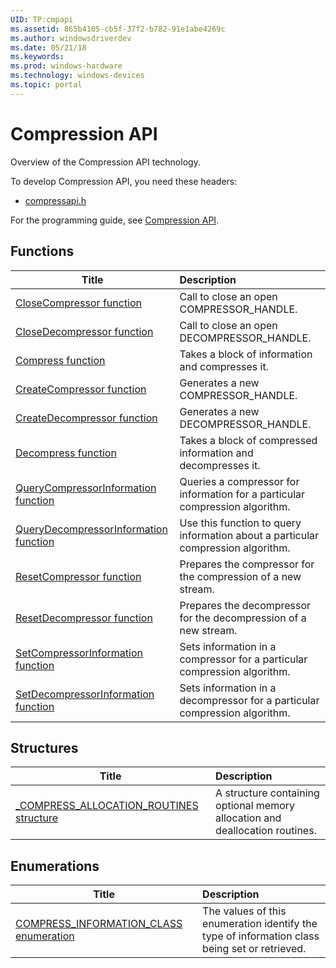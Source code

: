```yaml
---
UID: TP:cmpapi
ms.assetid: 865b4105-cb5f-37f2-b782-91e1abe4269c
ms.author: windowsdriverdev
ms.date: 05/21/18
ms.keywords: 
ms.prod: windows-hardware
ms.technology: windows-devices
ms.topic: portal
---
```


# Compression API



Overview of the Compression API technology.

To develop Compression API, you need these headers:

 * [compressapi.h](..\compressapi\index.md)

For the programming guide, see [Compression API](https://review.docs.microsoft.com/en-us/win32-test/cmpapi).

## Functions

| Title   | Description   |
| ---- |:---- |
| [CloseCompressor function](..\compressapi\nf-compressapi-closecompressor.md) | Call to close an open COMPRESSOR_HANDLE. |
| [CloseDecompressor function](..\compressapi\nf-compressapi-closedecompressor.md) | Call to close an open DECOMPRESSOR_HANDLE. |
| [Compress function](..\compressapi\nf-compressapi-compress.md) | Takes a block of information and compresses it. |
| [CreateCompressor function](..\compressapi\nf-compressapi-createcompressor.md) | Generates a new COMPRESSOR_HANDLE. |
| [CreateDecompressor function](..\compressapi\nf-compressapi-createdecompressor.md) | Generates a new DECOMPRESSOR_HANDLE. |
| [Decompress function](..\compressapi\nf-compressapi-decompress.md) | Takes a block of compressed information and decompresses it. |
| [QueryCompressorInformation function](..\compressapi\nf-compressapi-querycompressorinformation.md) | Queries a compressor for information for a particular compression algorithm. |
| [QueryDecompressorInformation function](..\compressapi\nf-compressapi-querydecompressorinformation.md) | Use this function to query information about a particular compression algorithm. |
| [ResetCompressor function](..\compressapi\nf-compressapi-resetcompressor.md) | Prepares the compressor for the compression of a new stream. |
| [ResetDecompressor function](..\compressapi\nf-compressapi-resetdecompressor.md) | Prepares the decompressor for the decompression of a new stream. |
| [SetCompressorInformation function](..\compressapi\nf-compressapi-setcompressorinformation.md) | Sets information in a compressor for a particular compression algorithm. |
| [SetDecompressorInformation function](..\compressapi\nf-compressapi-setdecompressorinformation.md) | Sets information in a decompressor for a particular compression algorithm. |

## Structures

| Title   | Description   |
| ---- |:---- |
| [_COMPRESS_ALLOCATION_ROUTINES structure](..\compressapi\ns-compressapi-_compress_allocation_routines.md) | A structure containing optional memory allocation and deallocation routines. |

## Enumerations

| Title   | Description   |
| ---- |:---- |
| [COMPRESS_INFORMATION_CLASS enumeration](..\compressapi\ne-compressapi-compress_information_class.md) | The values of this enumeration identify the type of information class being set or retrieved. |
